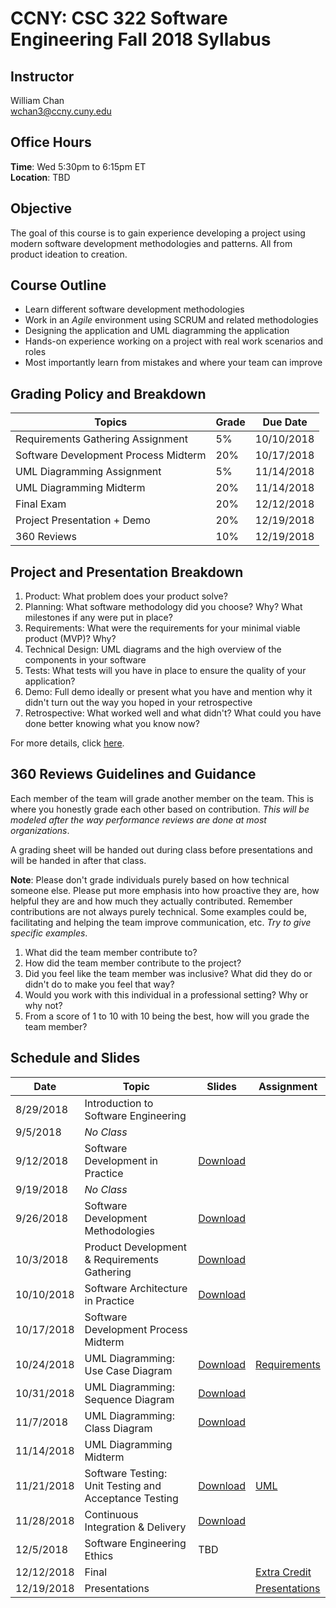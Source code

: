 # CCNY: CSC 322 Software Engineering Fall 2018 Syllabus

## Instructor

William Chan\
[wchan3@ccny.cuny.edu](mailto:wchan3@ccny.cuny.edu)

## Office Hours

**Time**: Wed 5:30pm to 6:15pm ET\
**Location**: TBD

## Objective

The goal of this course is to gain experience developing a project using modern software development methodologies and patterns. All from product ideation to creation.

## Course Outline

- Learn different software development methodologies
- Work in an *Agile* environment using SCRUM and related methodologies
- Designing the application and UML diagramming the application
- Hands-on experience working on a project with real work scenarios and roles
- Most importantly learn from mistakes and where your team can improve

## Grading Policy and Breakdown

| Topics | Grade | Due Date |
| --- | --- | --- |
| Requirements Gathering Assignment | 5% | 10/10/2018 |
| Software Development Process Midterm | 20% | 10/17/2018 |
| UML Diagramming Assignment | 5% | 11/14/2018 |
| UML Diagramming Midterm | 20% | 11/14/2018 |
| Final Exam | 20% | 12/12/2018 |
| Project Presentation + Demo | 20% | 12/19/2018 |
| 360 Reviews | 10% | 12/19/2018 |

## Project and Presentation Breakdown

1. Product: What problem does your product solve?
1. Planning: What software methodology did you choose? Why? What milestones if any were put in place?
1. Requirements: What were the requirements for your minimal viable product (MVP)? Why?
1. Technical Design: UML diagrams and the high overview of the components in your software
1. Tests: What tests will you have in place to ensure the quality of your application?
1. Demo: Full demo ideally or present what you have and mention why it didn't turn out the way you hoped in your retrospective
1. Retrospective: What worked well and what didn't? What could you have done better knowing what you know now?

For more details, click [here](https://github.com/wchan2/presentations/blob/master/courses/ccny_csc322_fall_2018/assignments/presentations.md).

## 360 Reviews Guidelines and Guidance

Each member of the team will grade another member on the team. This is where you honestly grade each other based on contribution. _This will be modeled after the way performance reviews are done at most organizations_.

A grading sheet will be handed out during class before presentations and will be handed in after that class.

**Note**: Please don't grade individuals purely based on how technical someone else. Please put more emphasis into how proactive they are, how helpful they are and how much they actually contributed. Remember contributions are not always purely technical. Some examples could be, facilitating and helping the team improve communication, etc. _Try to give specific examples_.

1. What did the team member contribute to?
1. How did the team member contribute to the project?
1. Did you feel like the team member was inclusive? What did they do or didn't do to make you feel that way?
1. Would you work with this individual in a professional setting? Why or why not?
1. From a score of 1 to 10 with 10 being the best, how will you grade the team member?

## Schedule and Slides

| Date | Topic | Slides | Assignment |
| --- | --- | --- | --- |
| 8/29/2018 | Introduction to Software Engineering |  |  |
| 9/5/2018 | *No Class* |  |  |
| 9/12/2018 | Software Development in Practice | [Download](https://github.com/wchan2/presentations/blob/master/courses/ccny_csc322_fall_2018/slides/software_dev_in_practice.pdf) |  |
| 9/19/2018 | *No Class* |  |  |
| 9/26/2018 | Software Development Methodologies | [Download](https://github.com/wchan2/presentations/blob/master/courses/ccny_csc322_fall_2018/slides/software_dev_methodologies.pdf) |  |
| 10/3/2018 | Product Development & Requirements Gathering | [Download](https://github.com/wchan2/presentations/blob/master/courses/ccny_csc322_fall_2018/slides/product_dev_and_requirements.pdf) |  |
| 10/10/2018 | Software Architecture in Practice | [Download](https://github.com/wchan2/presentations/blob/master/courses/ccny_csc322_fall_2018/slides/software_arch_in_practice.pdf) |  |
| 10/17/2018 | Software Development Process Midterm |  |  |
| 10/24/2018 | UML Diagramming: Use Case Diagram | [Download](https://github.com/wchan2/presentations/blob/master/courses/ccny_csc322_fall_2018/slides/uml_use_case_diagram.pdf) | [Requirements](https://github.com/wchan2/presentations/blob/master/courses/ccny_csc322_fall_2018/assignments/requirements.md) |
| 10/31/2018 | UML Diagramming: Sequence Diagram | [Download](https://github.com/wchan2/presentations/blob/master/courses/ccny_csc322_fall_2018/slides/uml_sequence_diagram.pdf) |  |
| 11/7/2018 | UML Diagramming: Class Diagram | [Download](https://github.com/wchan2/presentations/blob/master/courses/ccny_csc322_fall_2018/slides/uml_class_diagram.pdf) |  |
| 11/14/2018 | UML Diagramming Midterm |  |  |
| 11/21/2018 | Software Testing: Unit Testing and Acceptance Testing | [Download](https://github.com/wchan2/presentations/blob/master/courses/ccny_csc322_fall_2018/slides/software_testing.pdf) | [UML](https://github.com/wchan2/presentations/blob/master/courses/ccny_csc322_fall_2018/assignments/uml.md) |
| 11/28/2018 | Continuous Integration & Delivery | [Download](https://github.com/wchan2/presentations/blob/master/courses/ccny_csc322_fall_2018/slides/continuous_integration.pdf) |  |
| 12/5/2018 | Software Engineering Ethics | TBD |  |
| 12/12/2018 | Final |  | [Extra Credit](https://github.com/wchan2/presentations/blob/master/courses/ccny_csc322_fall_2018/assignments/extra_credit.md) |
| 12/19/2018 | Presentations |  | [Presentations](https://github.com/wchan2/presentations/blob/master/courses/ccny_csc322_fall_2018/assignments/presentations.md) |
